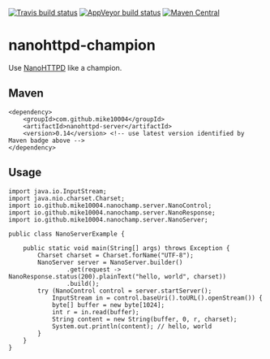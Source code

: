 [![Travis build status](https://travis-ci.org/mike10004/nanohttpd-champion.svg?branch=master)](https://travis-ci.org/mike10004/nanohttpd-champion)
[![AppVeyor build status](https://ci.appveyor.com/api/projects/status/gh1tuv64urbhfldb?svg=true)](https://ci.appveyor.com/project/mike10004/nanohttpd-champion)
[![Maven Central](https://img.shields.io/maven-central/v/com.github.mike10004/nanohttpd-champion.svg)](https://repo1.maven.org/maven2/com/github/mike10004/nanohttpd-champion/)

# nanohttpd-champion

Use [NanoHTTPD](https://github.com/NanoHttpd/nanohttpd) like a champion.

## Maven

    <dependency>
        <groupId>com.github.mike10004</groupId>
        <artifactId>nanohttpd-server</artifactId>
        <version>0.14</version> <!-- use latest version identified by Maven badge above -->
    </dependency>

## Usage

    import java.io.InputStream;
    import java.nio.charset.Charset;
    import io.github.mike10004.nanochamp.server.NanoControl;
    import io.github.mike10004.nanochamp.server.NanoResponse;
    import io.github.mike10004.nanochamp.server.NanoServer;

    public class NanoServerExample {

        public static void main(String[] args) throws Exception {
            Charset charset = Charset.forName("UTF-8");
            NanoServer server = NanoServer.builder()
                    .get(request -> NanoResponse.status(200).plainText("hello, world", charset))
                    .build();
            try (NanoControl control = server.startServer();
                InputStream in = control.baseUri().toURL().openStream()) {
                byte[] buffer = new byte[1024];
                int r = in.read(buffer);
                String content = new String(buffer, 0, r, charset);
                System.out.println(content); // hello, world
            }
        }
    }
